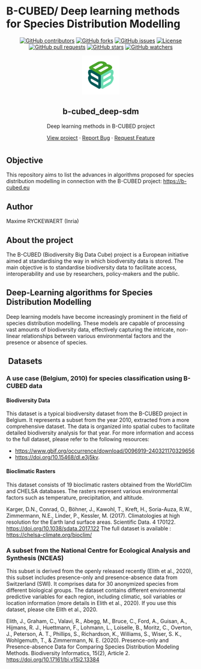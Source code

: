 # B-CUBED/ Deep learning methods for Species Distribution Modelling

<a name="readme-top"></a>

<p align="center">
  <a href="https://github.com/RYCKEWAERT/b-cubed_deep-sdm/graphs/contributors"><img src="https://img.shields.io/github/contributors/RYCKEWAERT/b-cubed_deep-sdm" alt="GitHub contributors"></a>
  <a href="https://github.com/RYCKEWAERT/b-cubed_deep-sdm/network/members"><img src="https://img.shields.io/github/forks/RYCKEWAERT/b-cubed_deep-sdm" alt="GitHub forks"></a>
  <a href="https://github.com/RYCKEWAERT/b-cubed_deep-sdm/issues"><img src="https://img.shields.io/github/issues/RYCKEWAERT/b-cubed_deep-sdm" alt="GitHub issues"></a>
  <a href="https://github.com/RYCKEWAERT/b-cubed_deep-sdm/blob/main/LICENSE"><img src="https://img.shields.io/github/license/RYCKEWAERT/b-cubed_deep-sdm" alt="License"></a>
  <a href="https://github.com/RYCKEWAERT/b-cubed_deep-sdm/pulls"><img src="https://img.shields.io/github/issues-pr/RYCKEWAERT/b-cubed_deep-sdm" alt="GitHub pull requests"></a>
  <a href="https://github.com/RYCKEWAERT/b-cubed_deep-sdm/stargazers"><img src="https://img.shields.io/github/stars/RYCKEWAERT/b-cubed_deep-sdm" alt="GitHub stars"></a>
  <a href="https://github.com/RYCKEWAERT/b-cubed_deep-sdm/watchers"><img src="https://img.shields.io/github/watchers/RYCKEWAERT/b-cubed_deep-sdm" alt="GitHub watchers"></a>
</p>


<div align="center">
  <img src="images/B3_logomark.png" alt="Project logo" width="100">
  <h2 align="center">b-cubed_deep-sdm</h2>
  <p align="center">Deep learning methods in B-CUBED project</p>
  <a href="https://github.com/RYCKEWAERT/b-cubed_deep-sdm">View project</a>
  ·
  <a href="https://github.com/RYCKEWAERT/b-cubed_deep-sdm/issues">Report Bug</a>
  ·
  <a href="https://github.com/RYCKEWAERT/b-cubed_deep-sdm/issues">Request Feature</a>
  <h1></h1>
</div>









## Objective
This repository aims to list the advances in algorithms proposed for species distribution modelling in connection with the B-CUBED project: https://b-cubed.eu


## Author
Maxime RYCKEWAERT (Inria)

## About the project
The B-CUBED (Biodiversity Big Data Cube) project is a European initiative aimed at standardising the way in which biodiversity data is stored. The main objective is to standardise biodiversity data to facilitate access, interoperability and use by researchers, policy-makers and the public.

## Deep-Learning algorithms for Species Distribution Modelling
Deep learning models have become increasingly prominent in the field of species distribution modelling. These models are capable of processing vast amounts of biodiversity data, effectively capturing the intricate, non-linear relationships between various environmental factors and the presence or absence of species. 


##  Datasets

### A use case (Belgium, 2010) for species classification using B-CUBED data 

#### Biodiversity Data
This dataset is a typical biodiversity dataset from the B-CUBED project in Belgium. It represents a subset from the year 2010, extracted from a more comprehensive dataset. The data is organized into spatial cubes to facilitate detailed biodiversity analysis for that year. For more information and access to the full dataset, please refer to the following resources: 
- https://www.gbif.org/occurrence/download/0096919-240321170329656
- https://doi.org/10.15468/dl.e3j5kv.

#### Bioclimatic Rasters 

This dataset consists of 19 bioclimatic rasters obtained from the WorldClim and CHELSA databases. The rasters represent various environmental factors such as temperature, precipitation, and altitude. 

Karger, D.N., Conrad, O., Böhner, J., Kawohl, T., Kreft, H., Soria-Auza, R.W., Zimmermann, N.E., Linder, P., Kessler, M. (2017). Climatologies at high resolution for the Earth land surface areas. Scientific Data. 4 170122. https://doi.org/10.1038/sdata.2017.122
The full dataset is available : https://chelsa-climate.org/bioclim/ 

### A subset from the National Centre for Ecological Analysis and Synthesis (NCEAS)

This subset is derived from the openly released recently (Elith et al., 2020), this subset includes presence-only and presence-absence data from Switzerland (SWI). It comprises data for 30 anonymized species from different biological groups. The dataset contains different environmental predictive variables for each region, including climatic, soil variables or location information (more details in Elith et al., 2020). If you use this dataset, please cite Elith et al., 2020. 

Elith, J., Graham, C., Valavi, R., Abegg, M., Bruce, C., Ford, A., Guisan, A., Hijmans, R. J., Huettmann, F., Lohmann, L., Loiselle, B., Moritz, C., Overton, J., Peterson, A. T., Phillips, S., Richardson, K., Williams, S., Wiser, S. K., Wohlgemuth, T., & Zimmermann, N. E. (2020). Presence-only and Presence-absence Data for Comparing Species Distribution Modeling Methods. Biodiversity Informatics, 15(2), Article 2. https://doi.org/10.17161/bi.v15i2.13384

